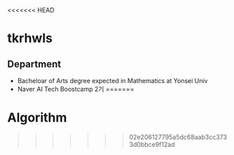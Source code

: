 <<<<<<< HEAD
# tkrhwls

## Department

- Bacheloar of Arts degree expected in Mathematics at Yonsei Univ
- Naver AI Tech Boostcamp 2기
=======
# Algorithm
>>>>>>> 02e206127795a5dc68aab3cc3733d0bbce9f12ad

